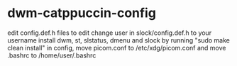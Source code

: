 # dwm-catppuccin-config
edit config.def.h files to edit 
change user in slock/config.def.h to your username 
install dwm, st, slstatus, dmenu and slock by running  "sudo make clean install"
in config, move picom.conf to /etc/xdg/picom.conf and move .bashrc to /home/user/.bashrc
